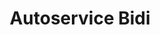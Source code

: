 ---
title: "Autoservice Bidi"
url: /fernando-de-la-mora/autoservice-bidi/
shop: reparación de automóviles
---
